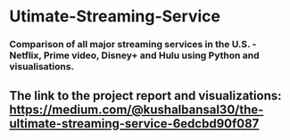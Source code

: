 # Utimate-Streaming-Service
### Comparison of all major streaming services in the U.S. - Netflix, Prime video, Disney+ and Hulu using Python and visualisations.

## The link to the project report and visualizations: https://medium.com/@kushalbansal30/the-ultimate-streaming-service-6edcbd90f087
